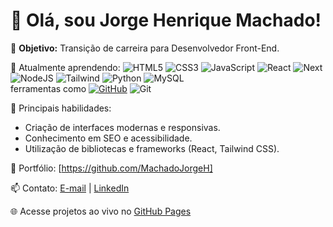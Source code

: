 # 👋 Olá, sou Jorge Henrique Machado!

🎯 **Objetivo:** Transição de carreira para Desenvolvedor Front-End.

🌱 Atualmente aprendendo:  ![HTML5](https://img.shields.io/badge/HTML5-E34F26?style=for-the-badge&logo=html5&logoColor=white) ![CSS3](https://img.shields.io/badge/CSS3-1572B6?style=for-the-badge&logo=css3&logoColor=white) ![JavaScript](https://img.shields.io/badge/JavaScript-F7DF1E?style=for-the-badge&logo=javascript&logoColor=black) ![React](https://img.shields.io/badge/React-20232A?style=for-the-badge&logo=react&logoColor=61DAFB) ![Next](https://img.shields.io/badge/Next-black?style=for-the-badge&logo=next.js&logoColor=white) ![NodeJS](https://img.shields.io/badge/node.js-6DA55F?style=for-the-badge&logo=node.js&logoColor=white) ![Tailwind](https://img.shields.io/badge/tailwindcss-%2338B2AC.svg?style=for-the-badge&logo=tailwind-css&logoColor=white)  ![Python](https://img.shields.io/badge/python-3670A0?style=for-the-badge&logo=python&logoColor=ffdd54)  ![MySQL](https://img.shields.io/badge/MySQL-00000F?style=for-the-badge&logo=mysql&logoColor=white) <br> ferramentas como [![GitHub](https://img.shields.io/badge/GitHub-100000?style=for-the-badge&logo=github&logoColor=white)]([https://github.com/SEUUSERNAME](https://github.com/MachadoJorgeH))  ![Git](https://img.shields.io/badge/GIT-E44C30?style=for-the-badge&logo=git&logoColor=white)


🚀 Principais habilidades:
- Criação de interfaces modernas e responsivas.
- Conhecimento em SEO e acessibilidade.
- Utilização de bibliotecas e frameworks (React, Tailwind CSS).

📌 Portfólio: [https://github.com/MachadoJorgeH]

📫 Contato: [E-mail](mailto:jorgehenriqueq@gmail.com) | [LinkedIn](https://www.linkedin.com/in/jorge-henrique-machado-203ab41a4/)

🌐 Acesse projetos ao vivo no [GitHub Pages](https://machadojorgeh.github.io/)
